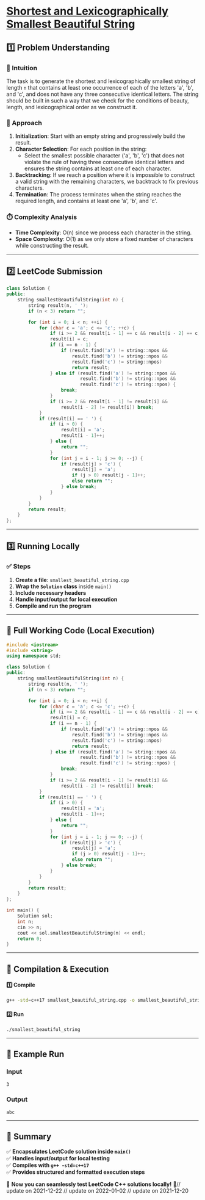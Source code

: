 # **[Shortest and Lexicographically Smallest Beautiful String](https://leetcode.com/problems/shortest-and-lexicographically-smallest-beautiful-string/description/)**  

## **1️⃣ Problem Understanding**  
### **📌 Intuition**  
The task is to generate the shortest and lexicographically smallest string of length `n` that contains at least one occurrence of each of the letters 'a', 'b', and 'c', and does not have any three consecutive identical letters. The string should be built in such a way that we check for the conditions of beauty, length, and lexicographical order as we construct it.  

### **🚀 Approach**  
1. **Initialization**: Start with an empty string and progressively build the result.
2. **Character Selection**: For each position in the string:
   - Select the smallest possible character ('a', 'b', 'c') that does not violate the rule of having three consecutive identical letters and ensures the string contains at least one of each character.
3. **Backtracking**: If we reach a position where it is impossible to construct a valid string with the remaining characters, we backtrack to fix previous characters.
4. **Termination**: The process terminates when the string reaches the required length, and contains at least one 'a', 'b', and 'c'.

### **⏱️ Complexity Analysis**  
- **Time Complexity**: O(n) since we process each character in the string.
- **Space Complexity**: O(1) as we only store a fixed number of characters while constructing the result.

---  

## **2️⃣ LeetCode Submission**  
```cpp
class Solution {
public:
    string smallestBeautifulString(int n) {
        string result(n, ' '); 
        if (n < 3) return ""; 

        for (int i = 0; i < n; ++i) {
            for (char c = 'a'; c <= 'c'; ++c) {
                if (i >= 2 && result[i - 1] == c && result[i - 2] == c) continue;
                result[i] = c;
                if (i == n - 1) {
                    if (result.find('a') != string::npos && 
                        result.find('b') != string::npos && 
                        result.find('c') != string::npos)
                        return result; 
                } else if (result.find('a') != string::npos && 
                           result.find('b') != string::npos && 
                           result.find('c') != string::npos) {
                    break; 
                }
                if (i >= 2 && result[i - 1] != result[i] && 
                    result[i - 2] != result[i]) break; 
            }
            if (result[i] == ' ') {
                if (i > 0) {
                    result[i] = 'a';
                    result[i - 1]++;
                } else {
                    return ""; 
                }
                for (int j = i - 1; j >= 0; --j) {
                    if (result[j] > 'c') {
                        result[j] = 'a';
                        if (j > 0) result[j - 1]++;
                        else return ""; 
                    } else break; 
                }
            }
        }
        return result; 
    }
};  
```  

---  

## **3️⃣ Running Locally**  
### **✅ Steps**  
1. **Create a file**: `smallest_beautiful_string.cpp`  
2. **Wrap the `Solution` class** inside `main()`  
3. **Include necessary headers**  
4. **Handle input/output for local execution**  
5. **Compile and run the program**  

---  

## **📝 Full Working Code (Local Execution)**  
```cpp
#include <iostream>
#include <string>
using namespace std;

class Solution {
public:
    string smallestBeautifulString(int n) {
        string result(n, ' '); 
        if (n < 3) return ""; 

        for (int i = 0; i < n; ++i) {
            for (char c = 'a'; c <= 'c'; ++c) {
                if (i >= 2 && result[i - 1] == c && result[i - 2] == c) continue;
                result[i] = c;
                if (i == n - 1) {
                    if (result.find('a') != string::npos && 
                        result.find('b') != string::npos && 
                        result.find('c') != string::npos)
                        return result; 
                } else if (result.find('a') != string::npos && 
                           result.find('b') != string::npos && 
                           result.find('c') != string::npos) {
                    break; 
                }
                if (i >= 2 && result[i - 1] != result[i] && 
                    result[i - 2] != result[i]) break; 
            }
            if (result[i] == ' ') {
                if (i > 0) {
                    result[i] = 'a';
                    result[i - 1]++;
                } else {
                    return ""; 
                }
                for (int j = i - 1; j >= 0; --j) {
                    if (result[j] > 'c') {
                        result[j] = 'a';
                        if (j > 0) result[j - 1]++;
                        else return ""; 
                    } else break; 
                }
            }
        }
        return result; 
    }
};

int main() {
    Solution sol;
    int n;
    cin >> n;
    cout << sol.smallestBeautifulString(n) << endl;
    return 0;
}
```  

---  

## **🔧 Compilation & Execution**  
#### **1️⃣ Compile**  
```bash
g++ -std=c++17 smallest_beautiful_string.cpp -o smallest_beautiful_string
```  

#### **2️⃣ Run**  
```bash
./smallest_beautiful_string
```  

---  

## **🎯 Example Run**  
### **Input**  
```
3
```  
### **Output**  
```
abc
```  

---  

## **📌 Summary**  
✅ **Encapsulates LeetCode solution inside `main()`**  
✅ **Handles input/output for local testing**  
✅ **Compiles with `g++ -std=c++17`**  
✅ **Provides structured and formatted execution steps**  

🚀 **Now you can seamlessly test LeetCode C++ solutions locally!** 🚀// update on 2021-12-22
// update on 2022-01-02
// update on 2021-12-20
